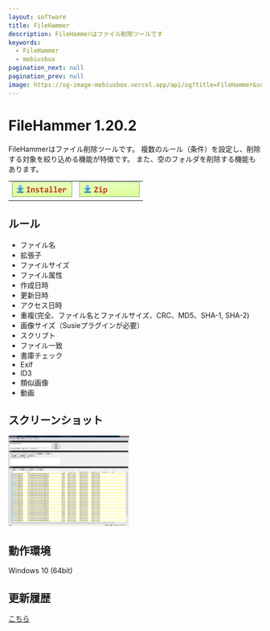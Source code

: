 ```yaml
---
layout: software
title: FileHammer
description: FileHammerはファイル削除ツールです
keywords:
  - FileHammer
  - mebiusbox
pagination_next: null
pagination_prev: null
image: https://og-image-mebiusbox.vercel.app/api/og?title=FileHammer&subtitle=FileHammer%E3%81%AF%E3%83%95%E3%82%A1%E3%82%A4%E3%83%AB%E5%89%8A%E9%99%A4%E3%83%84%E3%83%BC%E3%83%AB%E3%81%A7%E3%81%99
---
```


# FileHammer 1.20.2
FileHammerはファイル削除ツールです。
複数のルール（条件）を設定し、削除する対象を絞り込める機能が特徴です。
また、空のフォルダを削除する機能もあります。

<table className="mbx-dl" cellPadding="0" cellSpacing="0" border="0">
<tbody>
	<tr>
		<td>
			<a href="https://github.com/mebiusbox/apps/releases/tag/first" target="_blank">
				<em><img src="/img/download_exe.jpg" /></em>
			</a>
		</td>
		<td>
			<a href="https://github.com/mebiusbox/apps/releases/tag/first" target="_blank">
				<em><img src="/img/download_zip.jpg" /></em>
			</a>
		</td>
	</tr>
</tbody>
</table>

## ルール
* ファイル名
* 拡張子
* ファイルサイズ
* ファイル属性
* 作成日時
* 更新日時
* アクセス日時
* 重複(完全、ファイル名とファイルサイズ、CRC、MD5、SHA-1, SHA-2)
* 画像サイズ（Susieプラグインが必要）
* スクリプト
* ファイル一致
* 書庫チェック
* Exif
* ID3
* 類似画像
* 動画

## スクリーンショット
<div className="mbx-snap">
    <img src="/img/FileHammer_snap01.jpg" width="240" height="180" alt="snap01" border="0" />
	<br className="mbx-clear" />
</div>

## 動作環境
Windows 10 (64bit)

## 更新履歴

[こちら](/docs/software/software_file_hammer_changelogs)
